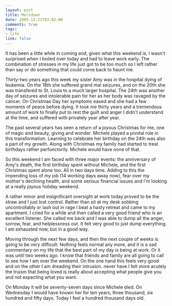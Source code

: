 ```yaml
--- 
layout: post
title: Meltdown
date: 2005-12-21T03:02:00
comments: true
tags:
- life
link: false
---
```

It has been a little while in coming and, given what this weekend is, I wasn't surprised when I boiled over today and had to leave work early. The combination of stresses in my life just got to be too much so I left rather than say or do something that could come back to haunt me.

Thirty-two years ago this week my sister Amy was in the hospital dying of leukemia. On the 18th she suffered grand mal seizures, and on the 20th she was transfered to St. Louis to a much larger hospital. The 24th was another day of seizures and intolerable pain for her as her body was ravaged by the cancer. On Christmas Day her symptoms eased and she had a few moments of peace before dying. It took me thirty years and a tremendous amount of work to finally put to rest the guilt and anger I didn't understand at the time, and suffered with privately year after year.

The past several years has seen a return of a joyous Christmas for me, one of magic and beauty, giving and wonder. Michele played a pivotal role in this transformation. Learning to celebrate her birthday on the 24th was also a part of my growth. Along with Christmas my family had started to treat birthdays rather perfunctorily. Michele would have none of that.

So this weekend I am faced with three major events: the anniversary of Amy's death, the first birthday spent without Michele, and the first Christmas spent alone too. All in two days time. Adding to this the impending loss of my job (14 working days away now), fear over my mother's declining health, and some serious financial issues and I'm looking at a really joyous holiday weekend.

A rather minor and insignificant oversight at work today proved to be the straw and I just lost control. Rather than sit at my desk sobbing uncontrollably or lash out in rage I beat a hasty retreat and came to my apartment. I cried for a while and then called a very good friend who is an excellent listener. She called me back and I was able to dump all the anger, sorrow, fear, and helplessness out. It felt very good to just dump everything. I am exhausted now, but in a good way.

Moving through the next few days, and then the next couple of weeks is going to be very difficult. Nothing feels normal any more, and it is a sad commentary on my life that the best part of my day is being at work. Or it was until two weeks ago. I know that friends and family are all going to call to see how I am over the weekend. On the one hand this feels very good and on the other I am dreading their intrusion. never have I felt more acutely the truism that being loved is really about accepting what people give you and not expecting what you want.

On Monday it will be seventy-seven days since Michele died. On Wednesday I would have known her for ten years, three thousand, six hundred and fifty days. Today I feel a hundred thousand days old.
